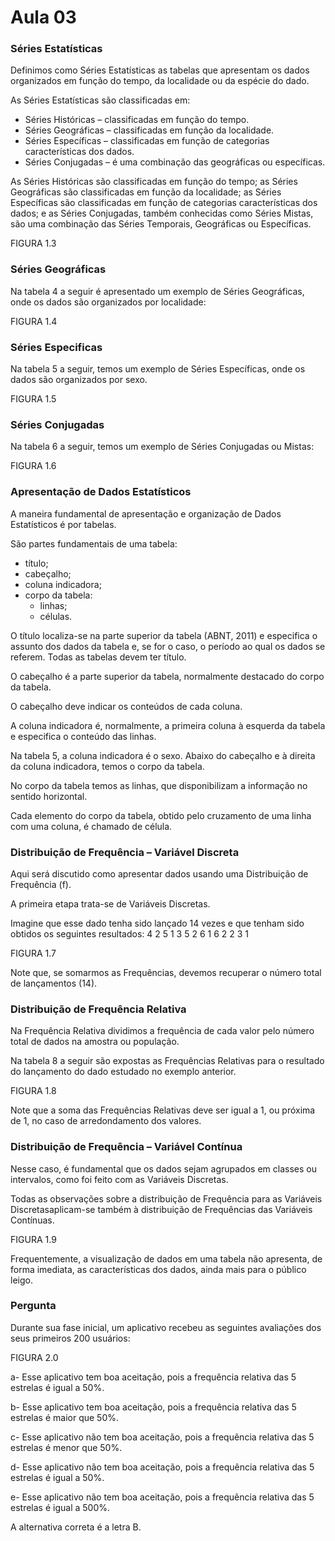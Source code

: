 # Aula 03

### Séries Estatísticas

Definimos como Séries Estatísticas as tabelas que apresentam os dados organizados em função do tempo, da localidade ou da espécie do dado. 

As Séries Estatísticas são classificadas em:

- Séries Históricas – classificadas em função do tempo.
- Séries Geográficas – classificadas em função da localidade. 
- Séries Específicas – classificadas em função de categorias características dos dados.
- Séries Conjugadas – é uma combinação das geográficas ou específicas.

As Séries Históricas são classificadas em função do tempo; as Séries Geográficas são classificadas em função da localidade; as Séries Específicas são classificadas em função de categorias características dos dados; e as Séries Conjugadas, também conhecidas como Séries Mistas, são uma combinação das Séries Temporais, Geográficas ou Específicas.

FIGURA 1.3

### Séries Geográficas

Na tabela 4 a seguir é apresentado um exemplo de Séries Geográficas, onde os dados são organizados por localidade:

FIGURA 1.4

### Séries Especificas

Na tabela 5 a seguir, temos um exemplo de Séries Específicas, onde os dados são organizados por sexo.

FIGURA 1.5

### Séries Conjugadas

Na tabela 6 a seguir, temos um exemplo de Séries Conjugadas ou Mistas:

FIGURA 1.6

### Apresentação de Dados Estatísticos

A maneira fundamental de apresentação e organização de Dados Estatísticos é por tabelas.

São partes fundamentais de uma tabela: 

- título;
- cabeçalho;
- coluna indicadora; 
- corpo da tabela: 
    - linhas;
    - células.

O título localiza-se na parte superior da tabela (ABNT, 2011) e especifica o assunto dos dados da tabela e, se for o caso, o período ao qual os dados se referem. Todas as tabelas devem ter título.

O cabeçalho é a parte superior da tabela, normalmente destacado do corpo da tabela.

O cabeçalho deve indicar os conteúdos de cada coluna.

A coluna indicadora é, normalmente, a primeira coluna à esquerda da tabela e especifica o conteúdo das linhas. 

Na tabela 5, a coluna indicadora é o sexo. Abaixo do cabeçalho e à direita da coluna indicadora, temos o corpo da tabela. 

No corpo da tabela temos as linhas, que disponibilizam a informação no sentido horizontal. 

Cada elemento do corpo da tabela, obtido pelo cruzamento de uma linha com uma coluna, é chamado de célula.

### Distribuição de Frequência – Variável Discreta

Aqui será discutido como apresentar dados usando uma Distribuição de Frequência (f).

A primeira etapa trata-se de Variáveis Discretas.

Imagine que esse dado tenha sido lançado 14 vezes e que tenham sido obtidos os seguintes resultados: 4 2 5 1 3 5 2 6 1 6 2 2 3 1

FIGURA 1.7

Note que, se somarmos as Frequências, devemos recuperar o número total de lançamentos (14).

### Distribuição de Frequência Relativa

Na Frequência Relativa dividimos a frequência de cada valor pelo número total de dados na amostra ou população.

Na tabela 8 a seguir são expostas as Frequências Relativas para o resultado do lançamento do dado estudado no exemplo anterior.

FIGURA 1.8

Note que a soma das Frequências Relativas deve ser igual a 1, ou próxima de 1, no caso de arredondamento dos valores.

### Distribuição de Frequência – Variável Contínua

Nesse caso, é fundamental que os dados sejam agrupados em classes ou intervalos, como foi feito com as Variáveis Discretas.

Todas as observações sobre a distribuição de Frequência para as Variáveis Discretasaplicam-se também à distribuição de Frequências das Variáveis Contínuas.

FIGURA 1.9

Frequentemente, a visualização de dados em uma tabela não apresenta, de forma imediata, as características dos dados, ainda mais para o público leigo.

### Pergunta

Durante sua fase inicial, um aplicativo recebeu as seguintes avaliações dos seus primeiros 200 usuários:

FIGURA 2.0

a- Esse aplicativo tem boa aceitação, pois a frequência relativa das 5 estrelas é igual a 50%.

b- Esse aplicativo tem boa aceitação, pois a frequência relativa das 5 estrelas é maior que 50%.

c- Esse aplicativo não tem boa aceitação, pois a frequência relativa das 5 estrelas é menor que 50%.

d- Esse aplicativo não tem boa aceitação, pois a frequência relativa das 5 estrelas é igual a 50%.

e- Esse aplicativo não tem boa aceitação, pois a frequência relativa das 5 estrelas é igual a 500%.

A alternativa correta é a letra B.
